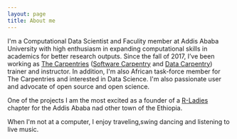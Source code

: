 ```yaml
---
layout: page
title: About me
---
```


I'm a Computational Data Scientist and Faculity member at Addis Ababa University with high enthusiasm in expanding computational skills in academics for better research outputs. Since the fall of 2017, I’ve been working as [The Carpentries](https://carpentries.org/trainers/) ([Software Carpentry](https://software-carpentry.org/team/) and [Data Carpentry](http://www.datacarpentry.org/)) trainer and instructor. In addition, I'm also African task-force member for  The Carpentries and interested in Data Science. I'm also passionate user and advocate of open source and  open science.
 
One of the projects I am the most excited as a founder of a [R-Ladies](https://www.meetup.com/rladies-addis-ababa/members/) chapter for the Addis Ababa nad other town of the Ethiopia.

When I'm not at a computer, I enjoy traveling,swing dancing and listening to live music. 
